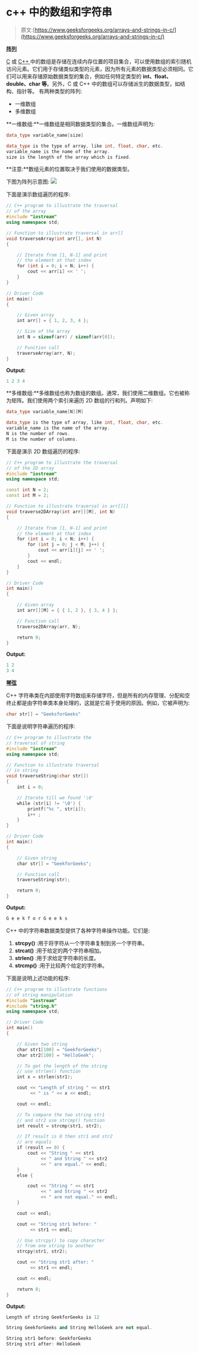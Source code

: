 # c++ 中的数组和字符串

> 原文:[https://www.geeksforgeeks.org/arrays-and-strings-in-c/](https://www.geeksforgeeks.org/arrays-and-strings-in-c/)

**<u>阵列</u>**

[C](https://www.geeksforgeeks.org/c/) 或 [C++ ](https://www.geeksforgeeks.org/c-plus-plus/) 中的数组是存储在连续内存位置的项目集合，可以使用数组的索引随机访问元素。它们用于存储类似类型的元素，因为所有元素的数据类型必须相同。它们可以用来存储原始数据类型的集合，例如任何特定类型的 **int、float、double、char 等**。另外，C 或 C++ 中的数组可以存储派生的数据类型，如结构、指针等。
有两种类型的阵列:

*   一维数组
*   多维数组

**一维数组:**一维数组是相同数据类型的集合。一维数组声明为:

```cpp
data_type variable_name[size]

data_type is the type of array, like int, float, char, etc.
variable_name is the name of the array.
size is the length of the array which is fixed.

```

**注意:**数组元素的位置取决于我们使用的数据类型。

下图为阵列示意图:
[![](img/71dffc4422d3df10ce0e40467820d96b.png)](https://media.geeksforgeeks.org/wp-content/uploads/20200507091006/Arrays3.png)

下面是演示数组遍历的程序:

```cpp
// C++ program to illustrate the traversal
// of the array
#include "iostream"
using namespace std;

// Function to illustrate traversal in arr[]
void traverseArray(int arr[], int N)
{

    // Iterate from [1, N-1] and print
    // the element at that index
    for (int i = 0; i < N; i++) {
        cout << arr[i] << ' ';
    }
}

// Driver Code
int main()
{

    // Given array
    int arr[] = { 1, 2, 3, 4 };

    // Size of the array
    int N = sizeof(arr) / sizeof(arr[0]);

    // Function call
    traverseArray(arr, N);
}
```

**Output:**

```cpp
1 2 3 4

```

**多维数组:**多维数组也称为数组的数组。通常，我们使用二维数组。它也被称为矩阵。我们使用两个索引来遍历 2D 数组的行和列。声明如下:

```cpp
data_type variable_name[N][M]

data_type is the type of array, like int, float, char, etc.
variable_name is the name of the array.
N is the number of rows.
M is the number of columns.

```

下面是演示 2D 数组遍历的程序:

```cpp
// C++ program to illustrate the traversal
// of the 2D array
#include "iostream"
using namespace std;

const int N = 2;
const int M = 2;

// Function to illustrate traversal in arr[][]
void traverse2DArray(int arr[][M], int N)
{

    // Iterate from [1, N-1] and print
    // the element at that index
    for (int i = 0; i < N; i++) {
        for (int j = 0; j < M; j++) {
            cout << arr[i][j] << ' ';
        }
        cout << endl;
    }
}

// Driver Code
int main()
{

    // Given array
    int arr[][M] = { { 1, 2 }, { 3, 4 } };

    // Function call
    traverse2DArray(arr, N);

    return 0;
}
```

**Output:**

```cpp
1 2 
3 4

```

**<u>琴弦</u>**

C++ 字符串类在内部使用字符数组来存储字符，但是所有的内存管理、分配和空终止都是由字符串类本身处理的，这就是它易于使用的原因。例如，它被声明为:

```cpp
char str[] = "GeeksforGeeks"

```

下面是说明字符串遍历的程序:

```cpp
// C++ program to illustrate the
// traversal of string
#include "iostream"
using namespace std;

// Function to illustrate traversal
// in string
void traverseString(char str[])
{
    int i = 0;

    // Iterate till we found '\0'
    while (str[i] != '\0') {
        printf("%c ", str[i]);
        i++ ;
    }
}

// Driver Code
int main()
{

    // Given string
    char str[] = "GeekforGeeks";

    // Function call
    traverseString(str);

    return 0;
}
```

**Output:**

```cpp
G e e k f o r G e e k s

```

C++ 中的字符串数据类型提供了各种字符串操作功能。它们是:

1.  **strcpy()** :用于将字符从一个字符串复制到另一个字符串。
2.  **strcat()** :用于给定的两个字符串相加。
3.  **strlen()** :用于求给定字符串的长度。
4.  **strcmp()** :用于比较两个给定的字符串。

下面是说明上述功能的程序:

```cpp
// C++ program to illustrate functions
// of string manipulation
#include "iostream"
#include "string.h"
using namespace std;

// Driver Code
int main()
{

    // Given two string
    char str1[100] = "GeekforGeeks";
    char str2[100] = "HelloGeek";

    // To get the length of the string
    // use strlen() function
    int x = strlen(str1);

    cout << "Length of string " << str1
         << " is " << x << endl;

    cout << endl;

    // To compare the two string str1
    // and str2 use strcmp() function
    int result = strcmp(str1, str2);

    // If result is 0 then str1 and str2
    // are equals
    if (result == 0) {
        cout << "String " << str1
             << " and String " << str2
             << " are equal." << endl;
    }
    else {

        cout << "String " << str1
             << " and String " << str2
             << " are not equal." << endl;
    }

    cout << endl;

    cout << "String str1 before: "
         << str1 << endl;

    // Use strcpy() to copy character
    // from one string to another
    strcpy(str1, str2);

    cout << "String str1 after: "
         << str1 << endl;

    cout << endl;

    return 0;
}
```

**Output:**

```cpp
Length of string GeekforGeeks is 12

String GeekforGeeks and String HelloGeek are not equal.

String str1 before: GeekforGeeks
String str1 after: HelloGeek

```